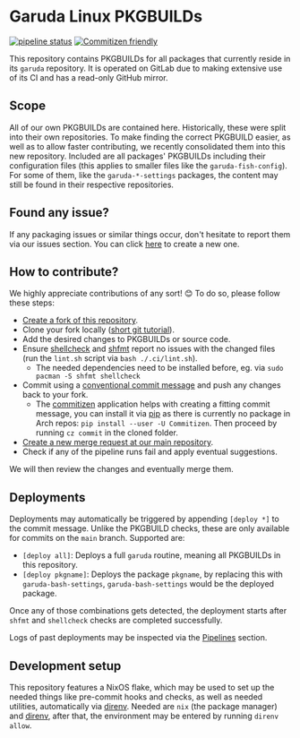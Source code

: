 # Garuda Linux PKGBUILDs

[![pipeline status](https://gitlab.com/garuda-linux/pkgbuilds/badges/main/pipeline.svg)](https://gitlab.com/garuda-linux/pkgbuilds/-/commits/main) [![Commitizen friendly](https://img.shields.io/badge/commitizen-friendly-brightgreen.svg)](http://commitizen.github.io/cz-cli/)

This repository contains PKGBUILDs for all packages that currently reside in its `garuda` repository. It is operated on GitLab due to making extensive use of its CI and has a read-only GitHub mirror.

## Scope

All of our own PKGBUILDs are contained here. Historically, these were split into their own repositories. To make finding the correct PKGBUILD easier, as well as to allow faster contributing, we recently consolidated them into this new repository. Included are all packages' PKGBUILDs including their configuration files (this applies to smaller files like the `garuda-fish-config`). For some of them, like the `garuda-*-settings` packages, the content may still be found in their respective repositories.

## Found any issue?

If any packaging issues or similar things occur, don't hesitate to report them via our issues section. You can click [here](https://gitlab.com/garuda-linux/pkgbuilds/-/issues/new) to create a new one.

## How to contribute?

We highly appreciate contributions of any sort! 😊 To do so, please follow these steps:

- [Create a fork of this repository](https://gitlab.com/garuda-linux/pkgbuilds/-/forks/new).
- Clone your fork locally ([short git tutorial](https://rogerdudler.github.io/git-guide/)).
- Add the desired changes to PKGBUILDs or source code.
- Ensure [shellcheck](https://www.shellcheck.net) and [shfmt](https://github.com/patrickvane/shfmt) report no issues with the changed files (run the `lint.sh` script via `bash ./.ci/lint.sh`).
  - The needed dependencies need to be installed before, eg. via `sudo pacman -S shfmt shellcheck`
- Commit using a [conventional commit message](https://www.conventionalcommits.org/en/v1.0.0/#summary) and push any changes back to your fork.
  - The [commitizen](https://github.com/commitizen-tools/commitizen) application helps with creating a fitting commit message, you can install it via [pip](https://pip.pypa.io/) as there is currently no package in Arch repos: `pip install --user -U Commitizen`. Then proceed by running `cz commit` in the cloned folder.
- [Create a new merge request at our main repository](https://gitlab.com/garuda-linux/pkgbuilds/-/merge_requests/new).
- Check if any of the pipeline runs fail and apply eventual suggestions.

We will then review the changes and eventually merge them.

## Deployments

Deployments may automatically be triggered by appending `[deploy *]` to the commit message. Unlike the PKGBUILD checks, these are only available for commits on the `main` branch. Supported are:

- `[deploy all]`: Deploys a full `garuda` routine, meaning all PKGBUILDs in this repository.
- `[deploy pkgname]`: Deploys the package `pkgname`, by replacing this with `garuda-bash-settings`, `garuda-bash-settings` would be the deployed package.

Once any of those combinations gets detected, the deployment starts after `shfmt` and `shellcheck` checks are completed successfully.

Logs of past deployments may be inspected via the [Pipelines](https://gitlab.com/garuda-linux/pkgbuilds/-/pipelines) section.

## Development setup

This repository features a NixOS flake, which may be used to set up the needed things like pre-commit hooks and checks, as well as needed utilities, automatically via [direnv](https://direnv.net/). Needed are `nix` (the package manager) and [direnv](https://direnv.net/), after that, the environment may be entered by running `direnv allow`.
